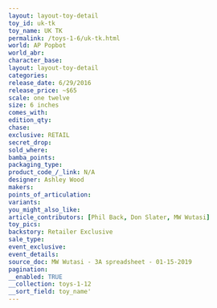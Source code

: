 ```yaml
---
layout: layout-toy-detail 
toy_id: uk-tk
toy_name: UK TK
permalink: /toys-1-6/uk-tk.html
world: AP Popbot
world_abr: 
character_base: 
layout: layout-toy-detail
categories: 
release_date: 6/29/2016
release_price: ~$65
scale: one twelve
size: 6 inches
comes_with: 
edition_qty: 
chase: 
exclusive: RETAIL
secret_drop: 
sold_where: 
bamba_points: 
packaging_type: 
product_code_/_link: N/A
designer: Ashley Wood
makers: 
points_of_articulation: 
variants: 
you_might_also_like: 
article_contributors: [Phil Back, Don Slater, MW Wutasi]
toy_pics: 
backstory: Retailer Exclusive
sale_type: 
event_exclusive: 
event_details: 
source_doc: MW Wutasi - 3A spreadsheet - 01-15-2019
pagination: 
__enabled: TRUE
__collection: toys-1-12
__sort_field: toy_name'
---
```

